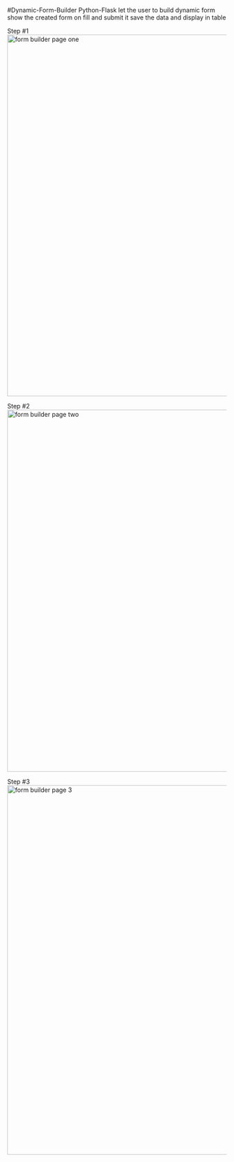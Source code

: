 #Dynamic-Form-Builder
Python-Flask
let the user  to build dynamic form
show the created form 
on fill and submit it save the data and display in table

Step #1
<img width="830" alt="form builder page one" src="https://github.com/molla-12/Dynamic-Form-Builder-With-Python-Flask/assets/54660523/60c80784-eae9-42bc-9fbd-06574ee7b5b8">

Step #2
 <img width="831" alt="form builder page two" src="https://github.com/molla-12/Dynamic-Form-Builder-With-Python-Flask/assets/54660523/cc4906b2-81b0-4a80-a1c1-0597ad399e89">

Step #3
<img width="848" alt="form builder page 3" src="https://github.com/molla-12/Dynamic-Form-Builder-With-Python-Flask/assets/54660523/246b01b9-3452-40b2-90bf-686eebc2893c">
